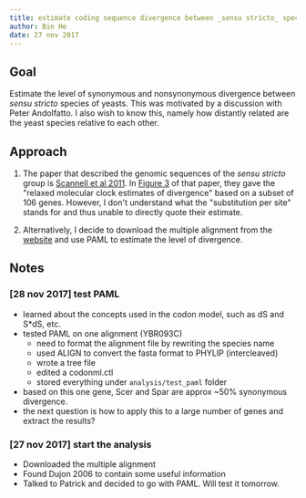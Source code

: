 ```yaml
---
title: estimate coding sequence divergence between _sensu stricto_ species of yeast
author: Bin He
date: 27 nov 2017
---
```


## Goal

Estimate the level of synonymous and nonsynonymous divergence between _sensu stricto_ species of yeasts. This was motivated by a discussion with Peter Andolfatto. I also wish to know this, namely how distantly related are the yeast species relative to each other.

## Approach

1. The paper that described the genomic sequences of the _sensu stricto_ group is [Scannell et al 2011](http://www.g3journal.org/content/1/1/11). In [Figure 3](http://d2vw8dvx0mg08w.cloudfront.net/content/ggg/1/1/11/F3.large.jpg?width=800&height=600&carousel=1) of that paper, they gave the "relaxed molecular clock estimates of divergence" based on a subset of 106 genes. However, I don't understand what the "substitution per site" stands for and thus unable to directly quote their estimate.

1. Alternatively, I decide to download the multiple alignment from the [website](http://sss.genetics.wisc.edu/cgi-bin/s3.cgi) and use PAML to estimate the level of divergence.

## Notes

### [28 nov 2017] test PAML

- learned about the concepts used in the codon model, such as dS and S*dS, etc.
- tested PAML on one alignment (YBR093C)
    - need to format the alignment file by rewriting the species name
    - used ALIGN to convert the fasta format to PHYLIP (intercleaved)
    - wrote a tree file
    - edited a codonml.ctl
    - stored everything under `analysis/test_paml` folder
- based on this one gene, Scer and Spar are approx ~50% synonymous divergence.
- the next question is how to apply this to a large number of genes and extract the results?

### [27 nov 2017] start the analysis

- Downloaded the multiple alignment
- Found Dujon 2006 to contain some useful information
- Talked to Patrick and decided to go with PAML. Will test it tomorrow.
